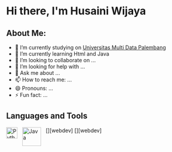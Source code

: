 # Hi there, I'm Husaini Wijaya 
## About Me:
- 🔭 I’m currently studying on [Universitas Multi Data Palembang](https://www.instagram.com/universitasmdp/)
- 🌱 I’m currently learning Html and Java
- 👯 I’m looking to collaborate on ...
- 🤔 I’m looking for help with ...
- 💬 Ask me about ...
- 📫 How to reach me: ...
- 😄 Pronouns: ...
- ⚡ Fun fact: ...

## Languages and Tools
[<img align="left" alt="Python" width="30px" src="https://upload.wikimedia.org/wikipedia/commons/thumb/c/c3/Python-logo-notext.svg/110px-Python-logo-notext.svg.png?20100317150552" style="padding-right:10px;" />][webdev]
[<img align="left" alt ="Java" width="50px" src="https://id.wikipedia.org/wiki/Java#/media/Berkas:Java_Logo.svg" style="padding-right:10px;" />][webdev]
